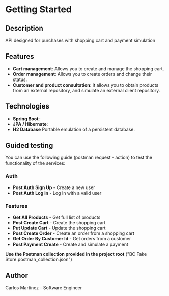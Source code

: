 # Getting Started

## Description
API designed for purchases with shopping cart and payment simulation

## Features
- **Cart management**: Allows you to create and manage the shopping cart.
- **Order management**: Allows you to create orders and change their status.
- **Customer and product consultation**: It allows you to obtain products from an external repository, and simulate an external client repository.

## Technologies
- **Spring Boot**: 
- **JPA / Hibernate**: 
- **H2 Database** Portable emulation of a persistent database.

## Guided testing
You can use the following guide (postman request - action) to test the functionality of the services:

### Auth
- **Post Auth Sign Up** - Create a new user
- **Post Auth Log in** - Log In with a valid user

### Features
- **Get All Products** - Get full list of products
- **Post Create Cart** - Create the shopping cart
- **Put Update Cart** - Update the shopping cart
- **Post Create Order** - Create an order from a shopping cart
- **Get Order By Customer Id** - Get orders from a customer
- **Post Payment Create** - Create and simulate a payment

**Use the Postman collection provided in the project root** ("BC Fake Store.postman_collection.json")

## Author
Carlos Martinez - Software Engineer